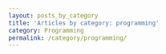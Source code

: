 ```yaml
---
layout: posts_by_category
title: 'Articles by category: programming'
category: Programming
permalink: /category/programming/
---
```

